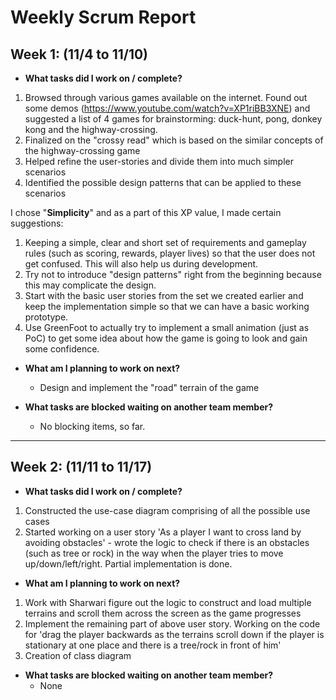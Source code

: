 # Weekly Scrum Report
## Week 1: (11/4 to 11/10)
 * **What tasks did I work on / complete?**
 1. Browsed through various games available on the internet. Found out some demos (https://www.youtube.com/watch?v=XP1riBB3XNE) and suggested a list of 4 games for brainstorming: duck-hunt, pong, donkey kong and the highway-crossing.
 2. Finalized on the "crossy read" which is based on the similar concepts of the highway-crossing game
 3. Helped refine the user-stories and divide them into much simpler scenarios
 4. Identified the possible design patterns that can be applied to these scenarios

 I chose "**Simplicity**" and as a part of this XP value, I made certain suggestions:
 1. Keeping a simple, clear and short set of requirements and gameplay rules (such as scoring, rewards, player lives) so that the user does not get confused. This will also help us during development.
 2. Try not to introduce "design patterns" right from the beginning because this may complicate the design. 
 3. Start with the basic user stories from the set we created earlier and keep the implementation simple so that we can have a basic working prototype. 
 4. Use GreenFoot to actually try to implement a small animation (just as PoC) to get some idea about how the game is going to look and gain some confidence.


 * **What am I planning to work on next?**
   - Design and implement the "road" terrain of the game 

 * **What tasks are blocked waiting on another team member?**
   - No blocking items, so far.
------------------------------------

## Week 2: (11/11 to 11/17)
 * **What tasks did I work on / complete?**
 1. Constructed the use-case diagram comprising of all the possible use cases
 2. Started working on a user story 'As a player I want to cross land by avoiding obstacles' - wrote the logic to check if there is an obstacles (such as tree or rock) in the way when the player tries to move up/down/left/right. Partial implementation is done.

 * **What am I planning to work on next?**
 1. Work with Sharwari figure out the logic to construct and load multiple terrains and scroll them across the screen as the game progresses
 2. Implement the remaining part of above user story. Working on the code for 'drag the player backwards as the terrains scroll down if the player is stationary at one place and there is a tree/rock in front of him'
 3. Creation of class diagram

 * **What tasks are blocked waiting on another team member?**
   - None
